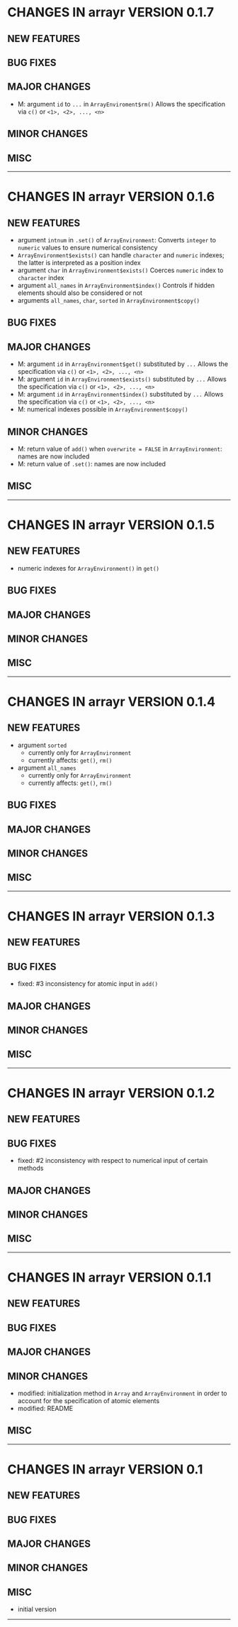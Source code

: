 # CHANGES IN arrayr VERSION 0.1.7

## NEW FEATURES

## BUG FIXES

## MAJOR CHANGES

- M: argument `id` to `...` in `ArrayEnviroment$rm()`
  Allows the specification via `c()` or `<1>, <2>, ..., <n>`  

## MINOR CHANGES

## MISC

-----

# CHANGES IN arrayr VERSION 0.1.6

## NEW FEATURES

- argument `intnum` in `.set()` of `ArrayEnvironment`:
  Converts `integer` to `numeric` values to ensure numerical consistency
- `ArrayEnvironment$exists()` can handle `character` and `numeric` indexes;
  the latter is interpreted as a position index
- argument `char` in `ArrayEnvironment$exists()`
  Coerces `numeric` index to `character` index
- argument `all_names` in `ArrayEnvironment$index()`
  Controls if hidden elements should also be considered or not
- arguments `all_names`, `char`, `sorted` in `ArrayEnvironment$copy()`

## BUG FIXES

## MAJOR CHANGES

- M: argument `id` in `ArrayEnvironment$get()` substituted by `...`
  Allows the specification via `c()` or `<1>, <2>, ..., <n>`
- M: argument `id` in `ArrayEnvironment$exists()` substituted by `...`
  Allows the specification via `c()` or `<1>, <2>, ..., <n>`
- M: argument `id` in `ArrayEnvironment$index()` substituted by `...`
  Allows the specification via `c()` or `<1>, <2>, ..., <n>`  
- M: numerical indexes possible in `ArrayEnvironment$copy()`

## MINOR CHANGES

- M: return value of `add()` when `overwrite = FALSE` in `ArrayEnvironment`:
  names are now included
- M: return value of `.set()`:
  names are now included

## MISC

-----

# CHANGES IN arrayr VERSION 0.1.5

## NEW FEATURES

- numeric indexes for `ArrayEnvironment()` in `get()`

## BUG FIXES

## MAJOR CHANGES

## MINOR CHANGES

## MISC

-----

# CHANGES IN arrayr VERSION 0.1.4

## NEW FEATURES

- argument `sorted`
  - currently only for `ArrayEnvironment`
  - currently affects: `get()`, `rm()`
- argument `all_names`
  - currently only for `ArrayEnvironment`
  - currently affects: `get()`, `rm()`

## BUG FIXES

## MAJOR CHANGES

## MINOR CHANGES

## MISC

-----

# CHANGES IN arrayr VERSION 0.1.3

## NEW FEATURES

## BUG FIXES

- fixed: #3
  inconsistency for atomic input in `add()`

## MAJOR CHANGES

## MINOR CHANGES

## MISC

-----

# CHANGES IN arrayr VERSION 0.1.2

## NEW FEATURES

## BUG FIXES

- fixed: #2
  inconsistency with respect to numerical input of certain methods

## MAJOR CHANGES

## MINOR CHANGES

## MISC

-----

# CHANGES IN arrayr VERSION 0.1.1

## NEW FEATURES

## BUG FIXES

## MAJOR CHANGES

## MINOR CHANGES

- modified: initialization method in `Array` and `ArrayEnvironment` in order to account for the specification of atomic elements
- modified: README

## MISC

-----

# CHANGES IN arrayr VERSION 0.1

## NEW FEATURES

## BUG FIXES

## MAJOR CHANGES

## MINOR CHANGES

## MISC

- initial version

-----


